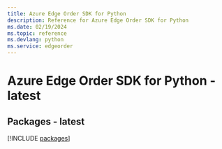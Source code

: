 ```yaml
---
title: Azure Edge Order SDK for Python
description: Reference for Azure Edge Order SDK for Python
ms.date: 02/19/2024
ms.topic: reference
ms.devlang: python
ms.service: edgeorder
---
```

# Azure Edge Order SDK for Python - latest
## Packages - latest
[!INCLUDE [packages](edge-order-index.md)]